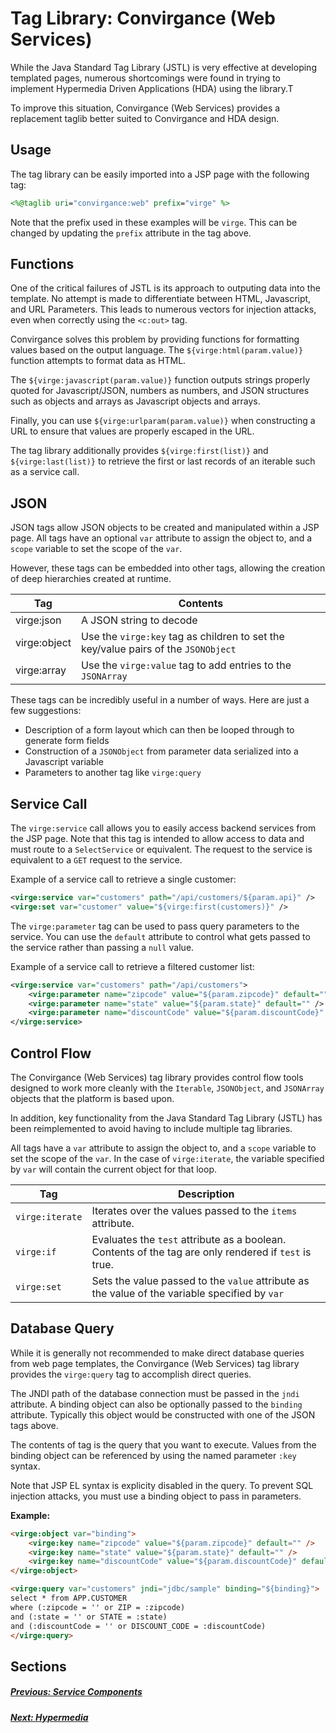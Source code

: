 # Tag Library: Convirgance (Web Services)

While the Java Standard Tag Library (JSTL) is very effective at developing
templated pages, numerous shortcomings were found in trying to implement
Hypermedia Driven Applications (HDA) using the library.T

To improve this situation, Convirgance (Web Services) provides a replacement
taglib better suited to Convirgance and HDA design. 

## Usage

The tag library can be easily imported into a JSP page with the following tag:

```jsp
<%@taglib uri="convirgance:web" prefix="virge" %>
```

Note that the prefix used in these examples will be `virge`. This can be changed
by updating the `prefix` attribute in the tag above.

## Functions

One of the critical failures of JSTL is its approach to outputing data into the
template. No attempt is made to differentiate between HTML, Javascript, and URL
Parameters. This leads to numerous vectors for injection attacks, even when
correctly using the `<c:out>` tag. 

Convirgance solves this problem by providing functions for formatting values
based on the output language. The `${virge:html(param.value)}` function attempts to
format data as HTML.

The `${virge:javascript(param.value)}` function outputs strings properly quoted 
for Javascript/JSON, numbers as numbers, and JSON structures such as objects and
arrays as Javascript objects and arrays.

Finally, you can use `${virge:urlparam(param.value)}` when constructing a URL to
ensure that values are properly escaped in the URL.

The tag library additionally provides `${virge:first(list)}` and `${virge:last(list)}`
to retrieve the first or last records of an iterable such as a service call.

## JSON

JSON tags allow JSON objects to be created and manipulated within a JSP page. All
tags have an optional `var` attribute to assign the object to, and a `scope`
variable to set the scope of the `var`. 

However, these tags can be embedded into other tags, allowing the creation of
deep hierarchies created at runtime.

| Tag            | Contents                |
|----------------|-------------------------|
| virge:json     | A JSON string to decode |
| virge:object   | Use the `virge:key` tag as children to set the key/value pairs of the `JSONObject` |
| virge:array    | Use the `virge:value` tag to add entries to the `JSONArray` |

These tags can be incredibly useful in a number of ways. Here are just a few
suggestions:

- Description of a form layout which can then be looped through to generate form fields
- Construction of a `JSONObject` from parameter data serialized into a Javascript variable
- Parameters to another tag like `virge:query`


## Service Call

The `virge:service` call allows you to easily access backend services from the
JSP page. Note that this tag is intended to allow access to data and must route
to a `SelectService` or equivalent. The request to the service is equivalent to
a `GET` request to the service.

Example of a service call to retrieve a single customer:

```xml
<virge:service var="customers" path="/api/customers/${param.api}" />
<virge:set var="customer" value="${virge:first(customers)}" />
```

The `virge:parameter` tag can be used to pass query parameters to the service. You
can use the `default` attribute to control what gets passed to the service rather
than passing a `null` value.

Example of a service call to retrieve a filtered customer list:

```xml
<virge:service var="customers" path="/api/customers">
    <virge:parameter name="zipcode" value="${param.zipcode}" default="" />
    <virge:parameter name="state" value="${param.state}" default="" />
    <virge:parameter name="discountCode" value="${param.discountCode}" default="" />
</virge:service>
```

## Control Flow

The Convirgance (Web Services) tag library provides control flow tools designed
to work more cleanly with the `Iterable`, `JSONObject`, and `JSONArray` objects
that the platform is based upon. 

In addition, key functionality from the Java Standard Tag Library (JSTL) has been
reimplemented to avoid having to include multiple tag libraries.

All tags have a `var` attribute to assign the object to, and a `scope`
variable to set the scope of the `var`. In the case of `virge:iterate`, the variable
specified by `var` will contain the current object for that loop.

| Tag              | Description                                                |
|------------------|------------------------------------------------------------|
| `virge:iterate`  | Iterates over the values passed to the `items` attribute.  |
| `virge:if`       | Evaluates the `test` attribute as a boolean. Contents of the tag are only rendered if `test` is true.  |
| `virge:set`      | Sets the value passed to the `value` attribute as the value of the variable specified by `var` |


## Database Query

While it is generally not recommended to make direct database queries from web page
templates, the Convirgance (Web Services) tag library provides the `virge:query`
tag to accomplish direct queries.

The JNDI path of the database connection must be passed in the `jndi` attribute. A
binding object can also be optionally passed to the `binding` attribute. Typically
this object would be constructed with one of the JSON tags above.

The contents of tag is the query that you want to execute. Values from the binding
object can be referenced by using the named parameter `:key` syntax.

Note that JSP EL syntax is explicity disabled in the query. To prevent SQL injection
attacks, you must use a binding object to pass in parameters.

**Example:**

```html
<virge:object var="binding">
    <virge:key name="zipcode" value="${param.zipcode}" default="" />
    <virge:key name="state" value="${param.state}" default="" />
    <virge:key name="discountCode" value="${param.discountCode}" default="" />
</virge:object>

<virge:query var="customers" jndi="jdbc/sample" binding="${binding}">
select * from APP.CUSTOMER
where (:zipcode = '' or ZIP = :zipcode)
and (:state = '' or STATE = :state)
and (:discountCode = '' or DISCOUNT_CODE = :discountCode)
</virge:query>
```


## Sections

##### [Previous: Service Components](convirgance-web-services.md)

##### [Next: Hypermedia](convirgance-web-hypermedia.md)

